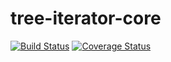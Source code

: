 # tree-iterator-core

[![Build Status](https://travis-ci.org/eduardbeutel/treeiter4j-core.svg?branch=master)](https://travis-ci.org/eduardbeutel/treeiter4j-core)
[![Coverage Status](https://coveralls.io/repos/github/eduardbeutel/treeiter4j-core/badge.svg?branch=master)](https://coveralls.io/github/eduardbeutel/treeiter4j-core?branch=master)
